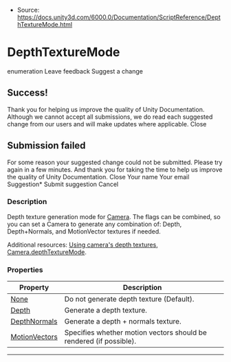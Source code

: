 * Source: https://docs.unity3d.com/6000.0/Documentation/ScriptReference/DepthTextureMode.html

# DepthTextureMode
enumeration
Leave feedback
Suggest a change
## Success!
Thank you for helping us improve the quality of Unity Documentation. Although we cannot accept all submissions, we do read each suggested change from our users and will make updates where applicable.
Close
## Submission failed
For some reason your suggested change could not be submitted. Please <a>try again</a> in a few minutes. And thank you for taking the time to help us improve the quality of Unity Documentation.
Close
Your name Your email Suggestion* Submit suggestion
Cancel
### Description
Depth texture generation mode for [Camera](https://docs.unity3d.com/6000.0/Documentation/ScriptReference/Camera.html).
The flags can be combined, so you can set a Camera to generate any combination of: Depth, Depth+Normals, and MotionVector textures if needed.  
  
Additional resources: [Using camera's depth textures](https://docs.unity3d.com/6000.0/Documentation/Manual/SL-CameraDepthTexture.html), [Camera.depthTextureMode](https://docs.unity3d.com/6000.0/Documentation/ScriptReference/Camera-depthTextureMode.html).
### Properties
Property | Description  
---|---  
[None](https://docs.unity3d.com/6000.0/Documentation/ScriptReference/DepthTextureMode.None.html) | Do not generate depth texture (Default).  
[Depth](https://docs.unity3d.com/6000.0/Documentation/ScriptReference/DepthTextureMode.Depth.html) | Generate a depth texture.  
[DepthNormals](https://docs.unity3d.com/6000.0/Documentation/ScriptReference/DepthTextureMode.DepthNormals.html) | Generate a depth + normals texture.  
[MotionVectors](https://docs.unity3d.com/6000.0/Documentation/ScriptReference/DepthTextureMode.MotionVectors.html) | Specifies whether motion vectors should be rendered (if possible).  
* * *
